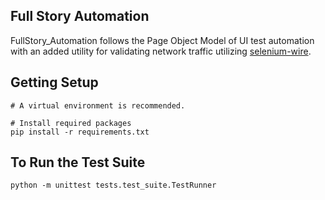 ## Full Story Automation

FullStory_Automation follows the Page Object Model of UI test automation with an added utility for validating network
traffic utilizing [selenium-wire](https://pypi.org/project/selenium-wire/).

Getting Setup
------------


```console
# A virtual environment is recommended.

# Install required packages
pip install -r requirements.txt
```

## To Run the Test Suite ##
```console
python -m unittest tests.test_suite.TestRunner
```

